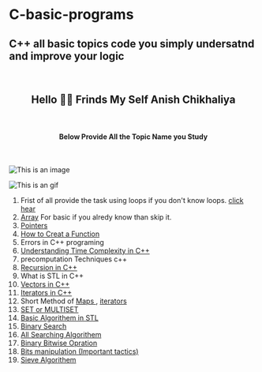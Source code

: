 # C-basic-programs
<h2>C++ all basic topics code you simply undersatnd and improve your logic </h2> <br/>
<h2 style="text-align:center;"> Hello 🙋‍♂️ Frinds My Self Anish Chikhaliya </h2><br/>
<h4 style="text-align:center;"> Below Provide All the Topic Name you Study </h4> <br/>

![This is an image](https://img.freepik.com/free-vector/laptop-with-program-code-isometric-icon-software-development-programming-applications-dark-neon_39422-971.jpg?w=996&t=st=1654171695~exp=1654172295~hmac=0591088bdae948fc25c8105de2f096f75bd857a2e9e4189ff198fcc7213f8799)


![This is an gif](https://www.canva.com/design/DAFCiUbG1jU/TzTgfry95QbPobgwAggVhA/watch?utm_content=DAFCiUbG1jU&utm_campaign=celebratory_first_publish&utm_medium=link&utm_source=celebratory_first_publish)

<ol>
  <li>Frist of all provide the task using loops if you don't know loops. <a href="https://www.w3schools.in/cplusplus/loops">click hear</a> </li>
  <li><a href="https://www.w3schools.com/CPP/cpp_arrays.asp">Array</a> For basic if you alredy know than skip it.</li>
  <li><a href="https://www.w3schools.com/CPP/cpp_pointers.asp">Pointers</a></li>
  <li><a href="https://www.w3schools.com/CPP/cpp_functions.asp">How to Creat a Function</a></li>
  <li>Errors in C++ programing </li>
  <li><a href="https://www.geeksforgeeks.org/understanding-time-complexity-simple-examples/">Understanding Time Complexity in C++</a></li>
  <li>precomputation Techniques c++</li>
  <li><a href="https://www.programiz.com/cpp-programming/recursion">Recursion in C++</a></li>
  <li>What is STL in C++</li>
  <li><a href="https://www.geeksforgeeks.org/vector-in-cpp-stl/">Vectors in C++</a></li>
  <li><a href="https://www.geeksforgeeks.org/introduction-iterators-c/?ref=lbp">Iterators in C++</a></li>
  <li>Short Method of <a href="https://www.geeksforgeeks.org/map-associative-containers-the-c-standard-template-library-stl/?ref=lbp"> Maps </a>, <a href="https://www.geeksforgeeks.org/iterators-c-stl/?ref=lbp">iterators</a></li>
  <li><a href="https://www.geeksforgeeks.org/multiset-in-cpp-stl/?ref=lbp">SET or MULTISET</a></li>
  <li><a href="https://www.geeksforgeeks.org/c-magicians-stl-algorithms/?ref=lbp">Basic Algorithem in STL</a></li>
  <li><a href="https://www.geeksforgeeks.org/binary-search/?ref=lbp">Binary Search </a></li>
  <li><a href="https://www.geeksforgeeks.org/searching-algorithms/?ref=lbp">All Searching Algorithem</a></li>
  <li><a href="https://www.geeksforgeeks.org/bitwise-operators-in-c-cpp/">Binary Bitwise Opration</a></li>
  <li><a href="https://www.geeksforgeeks.org/bits-manipulation-important-tactics/?ref=lbp">Bits manipulation (Important tactics)</a></li>
  <li><a href="https://www.geeksforgeeks.org/sieve-of-eratosthenes/?ref=lbp"> Sieve Algorithem</a></li>
</ol>